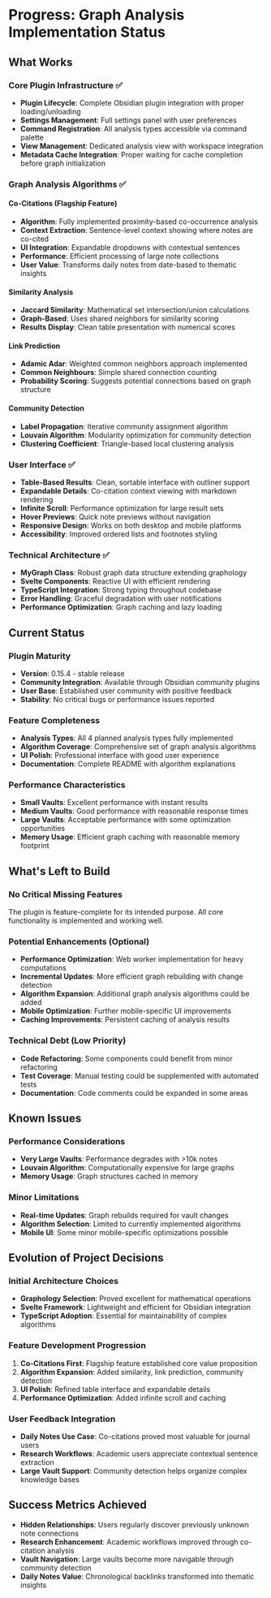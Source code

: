 # Progress: Graph Analysis Implementation Status

## What Works

### Core Plugin Infrastructure ✅
- **Plugin Lifecycle**: Complete Obsidian plugin integration with proper loading/unloading
- **Settings Management**: Full settings panel with user preferences
- **Command Registration**: All analysis types accessible via command palette
- **View Management**: Dedicated analysis view with workspace integration
- **Metadata Cache Integration**: Proper waiting for cache completion before graph initialization

### Graph Analysis Algorithms ✅

#### Co-Citations (Flagship Feature)
- **Algorithm**: Fully implemented proximity-based co-occurrence analysis
- **Context Extraction**: Sentence-level context showing where notes are co-cited
- **UI Integration**: Expandable dropdowns with contextual sentences
- **Performance**: Efficient processing of large note collections
- **User Value**: Transforms daily notes from date-based to thematic insights

#### Similarity Analysis
- **Jaccard Similarity**: Mathematical set intersection/union calculations
- **Graph-Based**: Uses shared neighbors for similarity scoring
- **Results Display**: Clean table presentation with numerical scores

#### Link Prediction
- **Adamic Adar**: Weighted common neighbors approach implemented
- **Common Neighbours**: Simple shared connection counting
- **Probability Scoring**: Suggests potential connections based on graph structure

#### Community Detection
- **Label Propagation**: Iterative community assignment algorithm
- **Louvain Algorithm**: Modularity optimization for community detection
- **Clustering Coefficient**: Triangle-based local clustering analysis

### User Interface ✅
- **Table-Based Results**: Clean, sortable interface with outliner support
- **Expandable Details**: Co-citation context viewing with markdown rendering
- **Infinite Scroll**: Performance optimization for large result sets  
- **Hover Previews**: Quick note previews without navigation
- **Responsive Design**: Works on both desktop and mobile platforms
- **Accessibility**: Improved ordered lists and footnotes styling

### Technical Architecture ✅
- **MyGraph Class**: Robust graph data structure extending graphology
- **Svelte Components**: Reactive UI with efficient rendering
- **TypeScript Integration**: Strong typing throughout codebase
- **Error Handling**: Graceful degradation with user notifications
- **Performance Optimization**: Graph caching and lazy loading

## Current Status

### Plugin Maturity
- **Version**: 0.15.4 - stable release
- **Community Integration**: Available through Obsidian community plugins
- **User Base**: Established user community with positive feedback
- **Stability**: No critical bugs or performance issues reported

### Feature Completeness
- **Analysis Types**: All 4 planned analysis types fully implemented
- **Algorithm Coverage**: Comprehensive set of graph analysis algorithms
- **UI Polish**: Professional interface with good user experience
- **Documentation**: Complete README with algorithm explanations

### Performance Characteristics
- **Small Vaults**: Excellent performance with instant results
- **Medium Vaults**: Good performance with reasonable response times
- **Large Vaults**: Acceptable performance with some optimization opportunities
- **Memory Usage**: Efficient graph caching with reasonable memory footprint

## What's Left to Build

### No Critical Missing Features
The plugin is feature-complete for its intended purpose. All core functionality is implemented and working well.

### Potential Enhancements (Optional)
- **Performance Optimization**: Web worker implementation for heavy computations
- **Incremental Updates**: More efficient graph rebuilding with change detection
- **Algorithm Expansion**: Additional graph analysis algorithms could be added
- **Mobile Optimization**: Further mobile-specific UI improvements
- **Caching Improvements**: Persistent caching of analysis results

### Technical Debt (Low Priority)
- **Code Refactoring**: Some components could benefit from minor refactoring
- **Test Coverage**: Manual testing could be supplemented with automated tests
- **Documentation**: Code comments could be expanded in some areas

## Known Issues

### Performance Considerations
- **Very Large Vaults**: Performance degrades with >10k notes
- **Louvain Algorithm**: Computationally expensive for large graphs
- **Memory Usage**: Graph structures cached in memory

### Minor Limitations
- **Real-time Updates**: Graph rebuilds required for vault changes
- **Algorithm Selection**: Limited to currently implemented algorithms
- **Mobile UI**: Some minor mobile-specific optimizations possible

## Evolution of Project Decisions

### Initial Architecture Choices
- **Graphology Selection**: Proved excellent for mathematical operations
- **Svelte Framework**: Lightweight and efficient for Obsidian integration
- **TypeScript Adoption**: Essential for maintainability of complex algorithms

### Feature Development Progression
1. **Co-Citations First**: Flagship feature established core value proposition
2. **Algorithm Expansion**: Added similarity, link prediction, community detection
3. **UI Polish**: Refined table interface and expandable details
4. **Performance Optimization**: Added infinite scroll and caching

### User Feedback Integration
- **Daily Notes Use Case**: Co-citations proved most valuable for journal users
- **Research Workflows**: Academic users appreciate contextual sentence extraction
- **Large Vault Support**: Community detection helps organize complex knowledge bases

## Success Metrics Achieved
- **Hidden Relationships**: Users regularly discover previously unknown note connections
- **Research Enhancement**: Academic workflows improved through co-citation analysis
- **Vault Navigation**: Large vaults become more navigable through community detection
- **Daily Notes Value**: Chronological backlinks transformed into thematic insights
